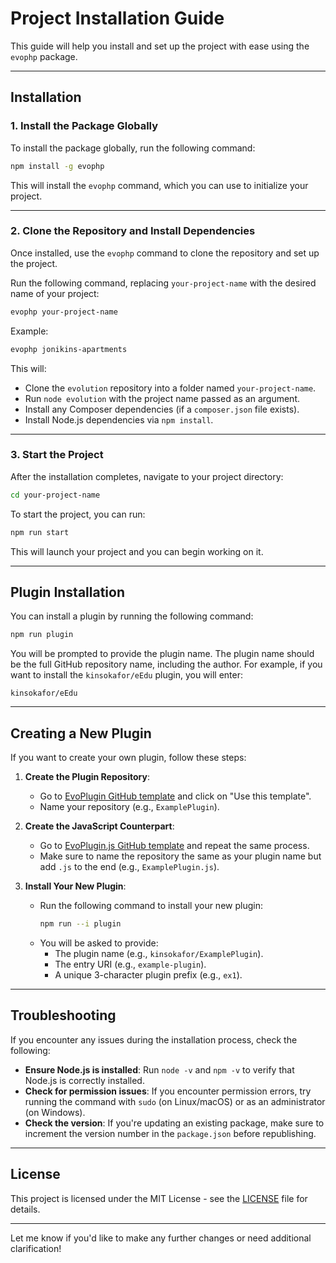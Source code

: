 
# Project Installation Guide

This guide will help you install and set up the project with ease using the `evophp` package.

---

## **Installation**

### **1. Install the Package Globally**

To install the package globally, run the following command:

```bash
npm install -g evophp
```

This will install the `evophp` command, which you can use to initialize your project.

---

### **2. Clone the Repository and Install Dependencies**

Once installed, use the `evophp` command to clone the repository and set up the project.

Run the following command, replacing `your-project-name` with the desired name of your project:

```bash
evophp your-project-name
```

Example:
```bash
evophp jonikins-apartments
```

This will:
- Clone the `evolution` repository into a folder named `your-project-name`.
- Run `node evolution` with the project name passed as an argument.
- Install any Composer dependencies (if a `composer.json` file exists).
- Install Node.js dependencies via `npm install`.

---

### **3. Start the Project**

After the installation completes, navigate to your project directory:

```bash
cd your-project-name
```

To start the project, you can run:

```bash
npm run start
```

This will launch your project and you can begin working on it.

---

## **Plugin Installation**

You can install a plugin by running the following command:

```bash
npm run plugin
```

You will be prompted to provide the plugin name. The plugin name should be the full GitHub repository name, including the author. For example, if you want to install the `kinsokafor/eEdu` plugin, you will enter:

```
kinsokafor/eEdu
```

---

## **Creating a New Plugin**

If you want to create your own plugin, follow these steps:

1. **Create the Plugin Repository**:
   - Go to [EvoPlugin GitHub template](https://github.com/kinsokafor/EvoPlugin) and click on "Use this template".
   - Name your repository (e.g., `ExamplePlugin`).

2. **Create the JavaScript Counterpart**:
   - Go to [EvoPlugin.js GitHub template](https://github.com/kinsokafor/EvoPlugin.js) and repeat the same process.
   - Make sure to name the repository the same as your plugin name but add `.js` to the end (e.g., `ExamplePlugin.js`).

3. **Install Your New Plugin**:
   - Run the following command to install your new plugin:
     ```bash
     npm run --i plugin
     ```
   - You will be asked to provide:
     - The plugin name (e.g., `kinsokafor/ExamplePlugin`).
     - The entry URI (e.g., `example-plugin`).
     - A unique 3-character plugin prefix (e.g., `ex1`).

---

## **Troubleshooting**

If you encounter any issues during the installation process, check the following:
- **Ensure Node.js is installed**: Run `node -v` and `npm -v` to verify that Node.js is correctly installed.
- **Check for permission issues**: If you encounter permission errors, try running the command with `sudo` (on Linux/macOS) or as an administrator (on Windows).
- **Check the version**: If you're updating an existing package, make sure to increment the version number in the `package.json` before republishing.

---

## **License**

This project is licensed under the MIT License - see the [LICENSE](LICENSE) file for details.

---

Let me know if you'd like to make any further changes or need additional clarification!
